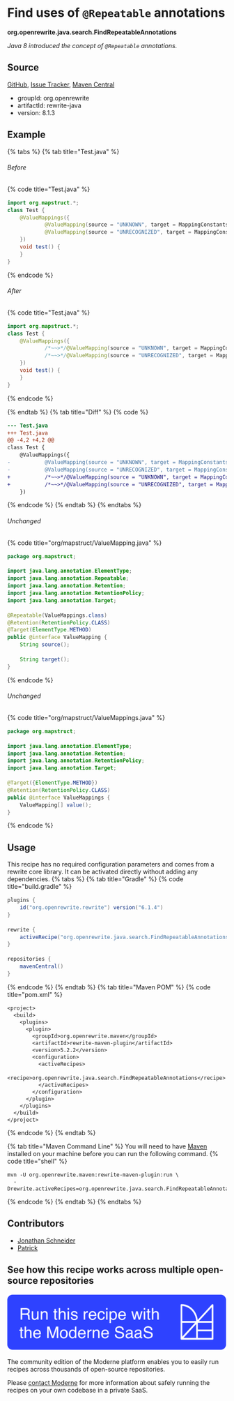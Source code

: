 # Find uses of `@Repeatable` annotations

**org.openrewrite.java.search.FindRepeatableAnnotations**

_Java 8 introduced the concept of `@Repeatable` annotations._

## Source

[GitHub](https://github.com/openrewrite/rewrite/blob/main/rewrite-java/src/main/java/org/openrewrite/java/search/FindRepeatableAnnotations.java), [Issue Tracker](https://github.com/openrewrite/rewrite/issues), [Maven Central](https://central.sonatype.com/artifact/org.openrewrite/rewrite-java/8.1.3/jar)

* groupId: org.openrewrite
* artifactId: rewrite-java
* version: 8.1.3

## Example


{% tabs %}
{% tab title="Test.java" %}

###### Before
{% code title="Test.java" %}
```java
import org.mapstruct.*;
class Test {
    @ValueMappings({
            @ValueMapping(source = "UNKNOWN", target = MappingConstants.NULL),
            @ValueMapping(source = "UNRECOGNIZED", target = MappingConstants.NULL)
    })
    void test() {
    }
}
```
{% endcode %}

###### After
{% code title="Test.java" %}
```java
import org.mapstruct.*;
class Test {
    @ValueMappings({
            /*~~>*/@ValueMapping(source = "UNKNOWN", target = MappingConstants.NULL),
            /*~~>*/@ValueMapping(source = "UNRECOGNIZED", target = MappingConstants.NULL)
    })
    void test() {
    }
}
```
{% endcode %}

{% endtab %}
{% tab title="Diff" %}
{% code %}
```diff
--- Test.java
+++ Test.java
@@ -4,2 +4,2 @@
class Test {
    @ValueMappings({
-           @ValueMapping(source = "UNKNOWN", target = MappingConstants.NULL),
-           @ValueMapping(source = "UNRECOGNIZED", target = MappingConstants.NULL)
+           /*~~>*/@ValueMapping(source = "UNKNOWN", target = MappingConstants.NULL),
+           /*~~>*/@ValueMapping(source = "UNRECOGNIZED", target = MappingConstants.NULL)
    })
```
{% endcode %}
{% endtab %}
{% endtabs %}

###### Unchanged
{% code title="org/mapstruct/ValueMapping.java" %}
```java
package org.mapstruct;

import java.lang.annotation.ElementType;
import java.lang.annotation.Repeatable;
import java.lang.annotation.Retention;
import java.lang.annotation.RetentionPolicy;
import java.lang.annotation.Target;

@Repeatable(ValueMappings.class)
@Retention(RetentionPolicy.CLASS)
@Target(ElementType.METHOD)
public @interface ValueMapping {
    String source();

    String target();
}
```
{% endcode %}

###### Unchanged
{% code title="org/mapstruct/ValueMappings.java" %}
```java
package org.mapstruct;

import java.lang.annotation.ElementType;
import java.lang.annotation.Retention;
import java.lang.annotation.RetentionPolicy;
import java.lang.annotation.Target;

@Target({ElementType.METHOD})
@Retention(RetentionPolicy.CLASS)
public @interface ValueMappings {
    ValueMapping[] value();
}
```
{% endcode %}


## Usage

This recipe has no required configuration parameters and comes from a rewrite core library. It can be activated directly without adding any dependencies.
{% tabs %}
{% tab title="Gradle" %}
{% code title="build.gradle" %}
```groovy
plugins {
    id("org.openrewrite.rewrite") version("6.1.4")
}

rewrite {
    activeRecipe("org.openrewrite.java.search.FindRepeatableAnnotations")
}

repositories {
    mavenCentral()
}

```
{% endcode %}
{% endtab %}
{% tab title="Maven POM" %}
{% code title="pom.xml" %}
```markup
<project>
  <build>
    <plugins>
      <plugin>
        <groupId>org.openrewrite.maven</groupId>
        <artifactId>rewrite-maven-plugin</artifactId>
        <version>5.2.2</version>
        <configuration>
          <activeRecipes>
            <recipe>org.openrewrite.java.search.FindRepeatableAnnotations</recipe>
          </activeRecipes>
        </configuration>
      </plugin>
    </plugins>
  </build>
</project>
```
{% endcode %}
{% endtab %}

{% tab title="Maven Command Line" %}
You will need to have [Maven](https://maven.apache.org/download.cgi) installed on your machine before you can run the following command.
{% code title="shell" %}
```shell
mvn -U org.openrewrite.maven:rewrite-maven-plugin:run \
  -Drewrite.activeRecipes=org.openrewrite.java.search.FindRepeatableAnnotations
```
{% endcode %}
{% endtab %}
{% endtabs %}

## Contributors
* [Jonathan Schneider](jkschneider@gmail.com)
* [Patrick](patway99@gmail.com)


## See how this recipe works across multiple open-source repositories

[![Moderne Link Image](/.gitbook/assets/ModerneRecipeButton.png)](https://app.moderne.io/recipes/org.openrewrite.java.search.FindRepeatableAnnotations)

The community edition of the Moderne platform enables you to easily run recipes across thousands of open-source repositories.

Please [contact Moderne](https://moderne.io/product) for more information about safely running the recipes on your own codebase in a private SaaS.

